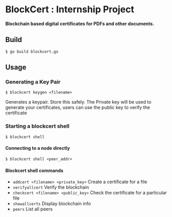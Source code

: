 # BlockCert : Internship Project
**Blockchain based digital certificates for PDFs and other documents.**

## Build
```
$ go build blockcert.go
```

## Usage
### Generating a Key Pair
```
$ blockcert keygen <filename>
```

Generates a keypair. Store this safely. The Private key will be used to generate your certificates, users can use the public key to verify the certificate

### Starting a blockcert shell

```
$ blockcert shell
```

#### Connecting to a node directly
```
$ blockcert shell <peer_addr>
```

#### Blockcert shell commands
- `addcert <filename> <private_key>`
    Create a certificate for a file
- `verifyallcert`
    Verify the blockchain
- `checkcert <filename> <public_key>`
    Check the certificate for a particular file
- `showallcerts`
    Display blockchain info
- `peers`
    List all peers
